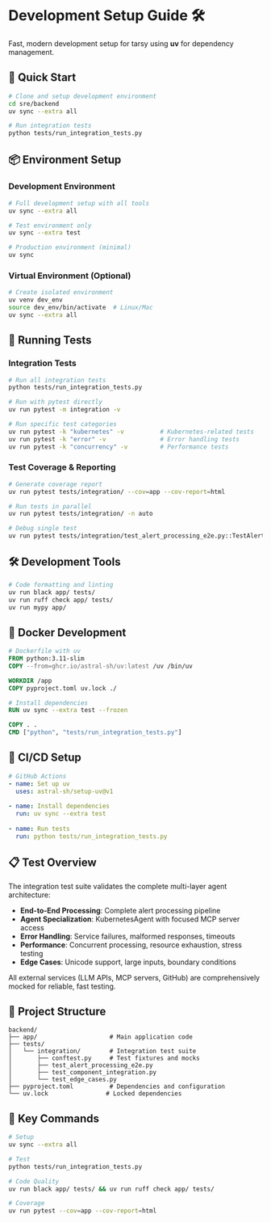 # Development Setup Guide 🛠️

Fast, modern development setup for tarsy using **uv** for dependency management.

## 🚀 **Quick Start**

```bash
# Clone and setup development environment
cd sre/backend
uv sync --extra all

# Run integration tests
python tests/run_integration_tests.py
```

## 📦 **Environment Setup**

### **Development Environment**
```bash
# Full development setup with all tools
uv sync --extra all

# Test environment only
uv sync --extra test

# Production environment (minimal)
uv sync
```

### **Virtual Environment (Optional)**
```bash
# Create isolated environment
uv venv dev_env
source dev_env/bin/activate  # Linux/Mac
uv sync --extra all
```

## 🧪 **Running Tests**

### **Integration Tests**
```bash
# Run all integration tests
python tests/run_integration_tests.py

# Run with pytest directly
uv run pytest -m integration -v

# Run specific test categories
uv run pytest -k "kubernetes" -v          # Kubernetes-related tests
uv run pytest -k "error" -v               # Error handling tests
uv run pytest -k "concurrency" -v         # Performance tests
```

### **Test Coverage & Reporting**
```bash
# Generate coverage report
uv run pytest tests/integration/ --cov=app --cov-report=html

# Run tests in parallel
uv run pytest tests/integration/ -n auto

# Debug single test
uv run pytest tests/integration/test_alert_processing_e2e.py::TestAlertProcessingE2E::test_happy_path_kubernetes_alert_processing -v -s
```

## 🛠️ **Development Tools**

```bash
# Code formatting and linting
uv run black app/ tests/
uv run ruff check app/ tests/
uv run mypy app/
```

## 🐳 **Docker Development**

```dockerfile
# Dockerfile with uv
FROM python:3.11-slim
COPY --from=ghcr.io/astral-sh/uv:latest /uv /bin/uv

WORKDIR /app
COPY pyproject.toml uv.lock ./

# Install dependencies
RUN uv sync --extra test --frozen

COPY . .
CMD ["python", "tests/run_integration_tests.py"]
```

## 🔄 **CI/CD Setup**

```yaml
# GitHub Actions
- name: Set up uv
  uses: astral-sh/setup-uv@v1
  
- name: Install dependencies
  run: uv sync --extra test
  
- name: Run tests
  run: python tests/run_integration_tests.py
```

## 📋 **Test Overview**

The integration test suite validates the complete multi-layer agent architecture:

- **End-to-End Processing**: Complete alert processing pipeline
- **Agent Specialization**: KubernetesAgent with focused MCP server access
- **Error Handling**: Service failures, malformed responses, timeouts
- **Performance**: Concurrent processing, resource exhaustion, stress testing
- **Edge Cases**: Unicode support, large inputs, boundary conditions

All external services (LLM APIs, MCP servers, GitHub) are comprehensively mocked for reliable, fast testing.

## 📁 **Project Structure**

```
backend/
├── app/                    # Main application code
├── tests/
│   └── integration/        # Integration test suite
│       ├── conftest.py     # Test fixtures and mocks
│       ├── test_alert_processing_e2e.py
│       ├── test_component_integration.py
│       └── test_edge_cases.py
├── pyproject.toml          # Dependencies and configuration
└── uv.lock                # Locked dependencies
```

## 🎯 **Key Commands**

```bash
# Setup
uv sync --extra all

# Test
python tests/run_integration_tests.py

# Code Quality  
uv run black app/ tests/ && uv run ruff check app/ tests/

# Coverage
uv run pytest --cov=app --cov-report=html
``` 